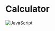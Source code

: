 # Calculator

![JavaScript](https://img.shields.io/badge/javascript-%23323330.svg?style=for-the-badge&logo=javascript&logoColor=%23F7DF1E)
